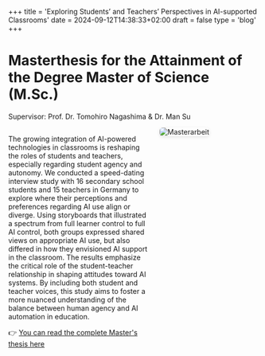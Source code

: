 +++
title = 'Exploring Students’ and Teachers’ Perspectives in AI-supported Classrooms'
date = 2024-09-12T14:38:33+02:00
draft = false
type = 'blog'
+++

# Masterthesis for the Attainment of the Degree Master of Science (M.Sc.)
Supervisor: Prof. Dr. Tomohiro Nagashima & Dr. Man Su

<div style="display: flex; align-items: flex-start; gap: 20px; flex-wrap: wrap;">
  <!-- Text links -->
  <div style="flex: 2; min-width: 250px;">
    <p>
      The growing integration of AI-powered technologies in classrooms is reshaping the roles of students and teachers, especially regarding student agency and autonomy. We conducted a speed-dating interview study with 16 secondary school students and 15 teachers in Germany to explore where their perceptions and preferences regarding AI use align or diverge. Using storyboards that illustrated a spectrum from full learner control to full AI control, both groups expressed shared views on appropriate AI use, but also differed in how they envisioned AI support in the classroom. The results emphasize the critical role of the student-teacher relationship in shaping attitudes toward AI systems. By including both student and teacher voices, this study aims to foster a more nuanced understanding of the balance between human agency and AI automation in education.
    </p>
    <p>
      👉 <a href="https://siegristlk.github.io/meine-website/reports/masterthesis.pdf" target="_blank">You can read the complete Master's thesis here</a>
    </p>
  </div>

  <!-- Bild rechts -->
  <div style="flex: 1; min-width: 200px;">
    <img src="/meine-website/images/blog/master.png" alt="Masterarbeit" style="max-width: 80%; height: auto; border-radius: 6px; box-shadow: 0 2px 6px rgba(0,0,0,0.1);" />
  </div>
</div>